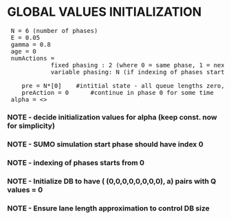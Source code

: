 # GLOBAL VALUES INITIALIZATION

<pre>
 N = 6 (number of phases)
 E = 0.05
 gamma = 0.8
 age = 0
 numActions =
            fixed phasing : 2 (where 0 = same phase, 1 = next phase)
            variable phasing: N (if indexing of phases starts from 0, else N)

    pre = N*[0]    #intitial state - all queue lengths zero, start with phase 0 and initially duration of phase is 0
    preAction = 0      #continue in phase 0 for some time
 alpha = <>
</pre>

### NOTE - decide initialization values for alpha (keep const. now for simplicity)

### NOTE - SUMO simulation start phase should have index 0

### NOTE - indexing of phases starts from 0

### NOTE - Initialize DB to have ( (0,0,0,0,0,0,0,0), a) pairs with Q values = 0

### NOTE - Ensure lane length approximation to control DB size
